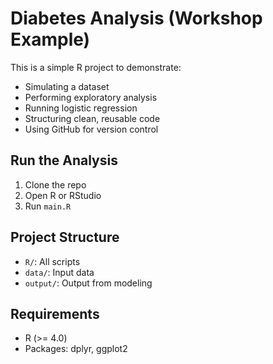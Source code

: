 # Diabetes Analysis (Workshop Example)

This is a simple R project to demonstrate:
- Simulating a dataset
- Performing exploratory analysis
- Running logistic regression
- Structuring clean, reusable code
- Using GitHub for version control

## Run the Analysis

1. Clone the repo
2. Open R or RStudio
3. Run `main.R`

## Project Structure

- `R/`: All scripts
- `data/`: Input data
- `output/`: Output from modeling

## Requirements

- R (>= 4.0)
- Packages: dplyr, ggplot2
